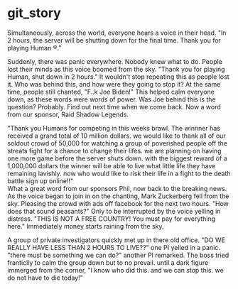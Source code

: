 # git_story


Simultaneously, across the world, everyone hears a voice in their head. 
"In 2 hours, the server will be shutting down for the final time. Thank you for playing Human ®."

 Suddenly, there was panic everywhere. Nobody knew what to do. People lost their minds as this voice boomed from the sky. 
  "Thank you for playing Human, shut down in 2 hours." 
  It wouldn't stop repeating this as people lost it. Who was behind this, and how were they going to stop it?
  At the same time, people still chanted, "F..k Joe Biden!"
  This helped calm everyone down, as these words were words of power. Was Joe behind this is the question? Probably.
  Find out next time when we come back. Now a word from our sponsor, Raid Shadow Legends.
  
  "Thank you Humans for competing in this weeks brawl. The winnner has received a grand total of 10 million dollars. we would like to thank all of our soldout crowd of 50,000 for watching a group of poverished people off the streats fight for a chance to change their lifes. we are planning on having one more game before the server shuts down. with the biggest reward of a 1,000,000 dollars the winner will be able to live what little life they have remaining lavishly. now who would like to risk their life in a fight to the death battle sign up online!!"  
  What a great word from our sponsors Phil, now back to the breaking news.
As the voice began to join in on the chanting, Mark Zuckerberg fell from the sky.
Pleasing the crowd with ads off facebook for the next two hours. "How does that sound peasants?"
Only to be interrupted by the voice yelling in distress. "THIS IS NOT A FREE COUNTRY! You must pay for everything here."
Immediately money starts raining from the sky.
  
A group of private investigators quickly met up in there old office. "DO WE REALLY HAVE LESS THAN 2 HOURS TO LIVE??" one PI yelled in a panic.
"there must be something we can do?" another PI remarked. The boss tried franticlly to calm the group down but to no prevail. until a dark figure immerged from the corner, "I know who did this. and we can stop this. we do not have to die today!" 
 
